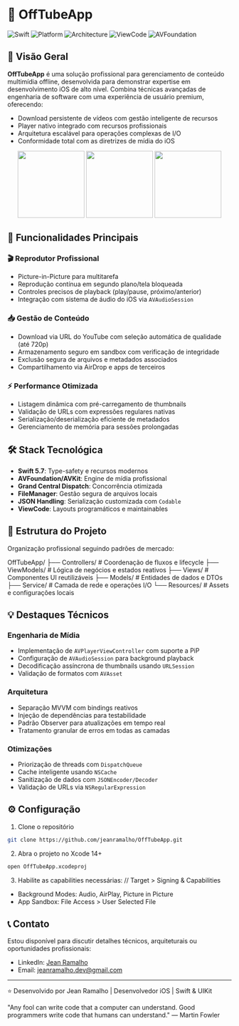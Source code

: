 # 📱 OffTubeApp

![Swift](https://img.shields.io/badge/Swift-5.7-orange)
![Platform](https://img.shields.io/badge/Platform-iOS-blue)
![Architecture](https://img.shields.io/badge/Architecture-MVVM-purple)
![ViewCode](https://img.shields.io/badge/Layout-ViewCode-green)
![AVFoundation](https://img.shields.io/badge/Media-AVFoundation-red)

## 🌟 Visão Geral

**OffTubeApp** é uma solução profissional para gerenciamento de conteúdo multimídia offline, desenvolvida para demonstrar expertise em desenvolvimento iOS de alto nível. Combina técnicas avançadas de engenharia de software com uma experiência de usuário premium, oferecendo:

- Download persistente de vídeos com gestão inteligente de recursos
- Player nativo integrado com recursos profissionais
- Arquitetura escalável para operações complexas de I/O
- Conformidade total com as diretrizes de mídia do iOS

<p align="center">
  <img src="https://via.placeholder.com/150x320/008080/FFFFFF?text=Lista+de+V%C3%ADdeos" width="150" />
  <img src="https://via.placeholder.com/150x320/008080/FFFFFF?text=Player+PiP" width="150" />
  <img src="https://via.placeholder.com/150x320/008080/FFFFFF?text=Gerenciamento" width="150" />
</p>

## 🚀 Funcionalidades Principais

### 🎬 Reprodutor Profissional
- Picture-in-Picture para multitarefa
- Reprodução contínua em segundo plano/tela bloqueada
- Controles precisos de playback (play/pause, próximo/anterior)
- Integração com sistema de áudio do iOS via `AVAudioSession`

### 📥 Gestão de Conteúdo
- Download via URL do YouTube com seleção automática de qualidade (até 720p)
- Armazenamento seguro em sandbox com verificação de integridade
- Exclusão segura de arquivos e metadados associados
- Compartilhamento via AirDrop e apps de terceiros

### ⚡ Performance Otimizada
- Listagem dinâmica com pré-carregamento de thumbnails
- Validação de URLs com expressões regulares nativas
- Serialização/deserialização eficiente de metadados
- Gerenciamento de memória para sessões prolongadas

## 🛠 Stack Tecnológica

- **Swift 5.7**: Type-safety e recursos modernos
- **AVFoundation/AVKit**: Engine de mídia profissional
- **Grand Central Dispatch**: Concorrência otimizada
- **FileManager**: Gestão segura de arquivos locais
- **JSON Handling**: Serialização customizada com `Codable`
- **ViewCode**: Layouts programáticos e maintainables

## 📂 Estrutura do Projeto

Organização profissional seguindo padrões de mercado:

OffTubeApp/
├── Controllers/ # Coordenação de fluxos e lifecycle
├── ViewModels/ # Lógica de negócios e estados reativos
├── Views/ # Componentes UI reutilizáveis
├── Models/ # Entidades de dados e DTOs
├── Service/ # Camada de rede e operações I/O
└── Resources/ # Assets e configurações locais


## 💡 Destaques Técnicos

### Engenharia de Mídia
- Implementação de `AVPlayerViewController` com suporte a PiP
- Configuração de `AVAudioSession` para background playback
- Decodificação assíncrona de thumbnails usando `URLSession`
- Validação de formatos com `AVAsset`

### Arquitetura
- Separação MVVM com bindings reativos
- Injeção de dependências para testabilidade
- Padrão Observer para atualizações em tempo real
- Tratamento granular de erros em todas as camadas

### Otimizações
- Priorização de threads com `DispatchQueue`
- Cache inteligente usando `NSCache`
- Sanitização de dados com `JSONEncoder/Decoder`
- Validação de URLs via `NSRegularExpression`

## ⚙️ Configuração

1. Clone o repositório
```bash
git clone https://github.com/jeanramalho/OffTubeApp.git
```

2. Abra o projeto no Xcode 14+
```bash
open OffTubeApp.xcodeproj
```
3. Habilite as capabilities necessárias:
// Target > Signing & Capabilities
- Background Modes: Audio, AirPlay, Picture in Picture
- App Sandbox: File Access > User Selected File

## 📞 Contato

Estou disponível para discutir detalhes técnicos, arquiteturais ou oportunidades profissionais:

- LinkedIn: [Jean Ramalho](https://www.linkedin.com/in/jean-ramalho/)
- Email: jeanramalho.dev@gmail.com

---

⭐️ Desenvolvido por Jean Ramalho | Desenvolvedor iOS | Swift & UIKit

"Any fool can write code that a computer can understand. Good programmers write code that humans can understand."
― Martin Fowler
